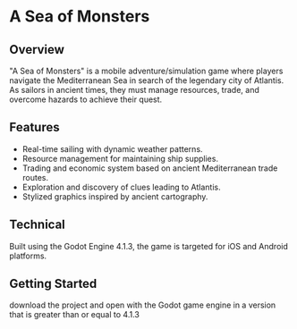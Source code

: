 # A Sea of Monsters

## Overview
"A Sea of Monsters" is a mobile adventure/simulation game where players navigate the Mediterranean Sea in search of the legendary city of Atlantis. As sailors in ancient times, they must manage resources, trade, and overcome hazards to achieve their quest.

## Features
- Real-time sailing with dynamic weather patterns.
- Resource management for maintaining ship supplies.
- Trading and economic system based on ancient Mediterranean trade routes.
- Exploration and discovery of clues leading to Atlantis.
- Stylized graphics inspired by ancient cartography.

## Technical
Built using the Godot Engine 4.1.3, the game is targeted for iOS and Android platforms.

## Getting Started
download the project and open with the Godot game engine in a version that is greater than or equal to 4.1.3
